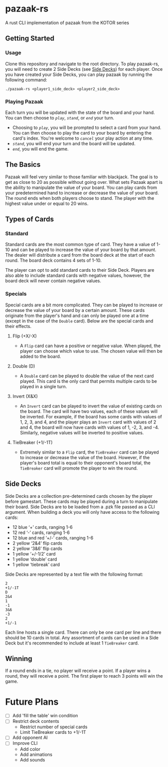 # pazaak-rs
A rust CLI implementation of pazaak from the KOTOR series

## Getting Started

### Usage
Clone this repository and navigate to the root directory. To play pazaak-rs, you will need to create 2 Side Decks (see [Side Decks](#side-decks)) for each player. Once you have created your Side Decks, you can play pazaak by running the following command:
```
./pazaak-rs <player1_side_deck> <player2_side_deck>
```

### Playing Pazaak
Each turn you will be updated with the state of the board and your hand. You can then choose to _`play`_, _`stand`_, or _`end`_ your turn. 
- Choosing to _`play`_, you will be prompted to select a card from your hand. You can then choose to play the card to your board by entering the card's index. You're welcome to _`cancel`_ your play action at any time.
- _`stand`_, you will end your turn and the board will be updated. 
- _`end`_, you will end the game.

## The Basics
Pazaak will feel very similar to those familiar with blackjack. The goal is to get as close to 20 as possible without going over. What sets Pazaak apart is the ability to manipulate the value of your board. You can play cards from your predetermined hand to increase or decrease the value of your board. The round ends when both players choose to stand. The player with the highest value under or equal to 20 wins.

## Types of Cards
### Standard
Standard cards are the most common type of card. They have a value of 1-10 and can be played to increase the value of your board by that amount. The dealer will distribute a card from the board deck at the start of each round. The board deck contains 4 sets of 1-10.

The player can opt to add standard cards to their Side Deck. Players are also able to include standard cards with negative values, however, the board deck will never contain negative values.

### Specials
Special cards are a bit more complicated. They can be played to increase or decrease the value of your board by a certain amount. These cards originate from the player's hand and can only be played one at a time (except in the case of the `Double` card). Below are the special cards and their effects.

1. Flip (+X/-X)
    - A `Flip` card can have a positive or negative value. When played, the player can choose which value to use. The chosen value will then be added to the board.

2. Double (D)
    - A `Double` card can be played to double the value of the next card played. This card is the only card that permits multiple cards to be played in a single turn.

3. Invert (X&X)
    - An `Invert` card can be played to invert the value of existing cards on the board. The card will have two values, each of these values will be inverted. For example, if the board has some cards with values of 1, 2, 3, and 4, and the player plays an `Invert` card with values of 2 and 4, the board will now have cards with values of 1, -2, 3, and -4. Similarly, negative values will be inverted to positive values.

4. TieBreaker (+1/-1T)
    - Extremely similar to a `Flip` card, the `TieBreaker` card can be played to increase or decrease the value of the board. However, if the player's board total is equal to their opponent's board total, the `TieBreaker` card will promote the player to win the round.

## Side Decks
Side Decks are a collection pre-determined cards chosen by the player before gamestart. These cards may be played during a turn to manipulate their board. Side Decks are to be loaded from a .pzk file passed as a CLI argument. When building a deck you will only have access to the following cards:
- 12 blue ‘+’ cards, ranging 1-6
- 12 red ‘-’ cards, ranging 1-6
- 12 blue and red ‘+/-’ cards, ranging 1-6
- 2 yellow ‘2&4’ flip cards
- 2 yellow ‘3&6’ flip cards
- 1 yellow ‘+/-1/2’ card
- 1 yellow ‘double’ card
- 1 yellow ‘tiebreak’ card

Side Decks are represented by a text file with the following format:
```
2
+1/-1T
D
2&4
1
-1
3&6
-3
2
+1/-1
```
Each line hosts a single card. There can only be one card per line and there should be 10 cards in total. Any assortment of cards can be used in a Side Deck but it's recommended to include at least 1 `TieBreaker` card.

## Winning
If a round ends in a tie, no player will receive a point. If a player wins a round, they will receive a point. The first player to reach 3 points will win the game.


# Future Plans
- [ ] Add 'fill the table' win condition
- [ ] Restrict deck contents
  - Restrict number of special cards
  - Limit TieBreaker cards to +1/-1T
- [ ] Add opponent AI
- [ ] Improve CLI
  - Add color
  - Add animations
  - Add sounds